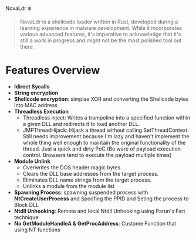 NovaLdr :snowflake:
> NovaLdr is a shellcode loader written in Rust, developed during a learning experience in malware development. While it incorporates various advanced features, it's imperative to acknowledge that it's still a work in progress and might not be the most polished tool out there.


# Features Overview
 * **Idirect Sycalls**
 * **String encryption**
 * **Shellcode encryption**: simplae XOR and converting the Shellcode bytes into MAC address 
 * **Threadless Execution**
    * Threadless inject: Writes a trampoline into a specified function within a given DLL and redirects it to load another DLL.
    * JMPThreadHijack: Hijack a thread without calling SetThreadContext. Still needs improvement because I'm lazy and haven't implement the whole thing well enough to maintain the original functionality of the thread. Just a quick and dirty PoC (Be ware of payload execution control. Browsers tend to execute the payload multiple times)
 * **Module Unlink**
   * Overwrites the DOS header magic bytes.
   * Clears the DLL base addresses from the target process.
   * Eliminates DLL name strings from the target process.
   * Unlinks a module from the module list  
 * **Spawning Process**: spawning suspended process with **NtCreateUserProcess** and Spoofing the PPID and Seting the process to Block DLL
 * **Ntdll Unhooking**: Remote and local Ntdll Unhooking using Parun's Fart technique
 * **No GetModuleHandleA & GetProcAddress**: Custome Function that using NT functions

